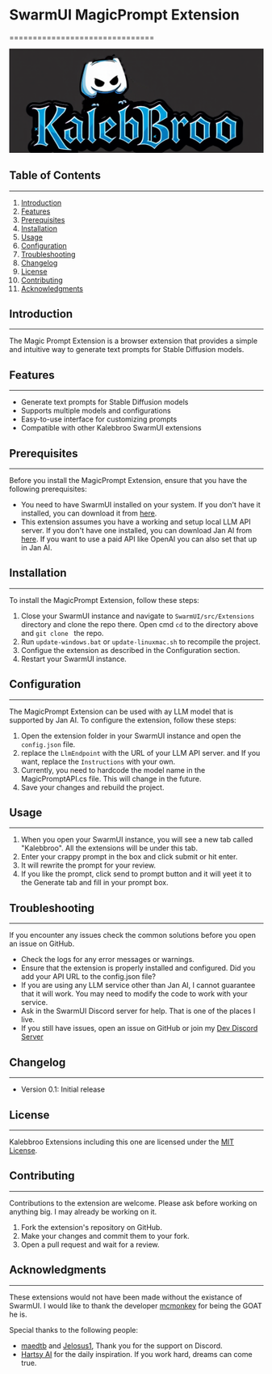 ﻿# SwarmUI MagicPrompt Extension
===============================

![Image description](./Images/kalebbroo.png)

## Table of Contents
-----------------

1. [Introduction](#introduction)
2. [Features](#features)
3. [Prerequisites](#prerequisites)
4. [Installation](#installation)
5. [Usage](#usage)
6. [Configuration](#configuration)
7. [Troubleshooting](#troubleshooting)
8. [Changelog](#changelog)
9. [License](#license)
10. [Contributing](#contributing)
11. [Acknowledgments](#acknowledgments)

## Introduction
---------------

The Magic Prompt Extension is a browser extension that provides a simple and intuitive way to generate text prompts for Stable Diffusion models.

## Features
------------

* Generate text prompts for Stable Diffusion models
* Supports multiple models and configurations
* Easy-to-use interface for customizing prompts
* Compatible with other Kalebbroo SwarmUI extensions

## Prerequisites
----------------

Before you install the MagicPrompt Extension, ensure that you have the following prerequisites:

* You need to have SwarmUI installed on your system. If you don't have it installed, you can download it from [here](https://github.com/mcmonkeyprojects/SwarmUI).
* This extension assumes you have a working and setup local LLM API server. If you don't have one installed, you can download Jan AI from [here](https://jan.ai). If you want to use a paid API like OpenAI you can also set that up in Jan AI.

## Installation
--------------

To install the MagicPrompt Extension, follow these steps:

1. Close your SwarmUI instance and navigate to `SwarmUI/src/Extensions` directory and clone the repo there. Open cmd `cd` to the directory above and `git clone ` the repo.
2. Run `update-windows.bat` or `update-linuxmac.sh` to recompile the project.
3. Configue the extension as described in the Configuration section.
4. Restart your SwarmUI instance.

## Configuration
----------------

The MagicPrompt Extension can be used with ay LLM model that is supported by Jan AI. To configure the extension, follow these steps:

1. Open the extension folder in your SwarmUI instance and open the `config.json` file.
2. replace the `LlmEndpoint` with the URL of your LLM API server. and If you want, replace the `Instructions` with your own.				
3. Currently, you need to hardcode the model name in the MagicPromptAPI.cs file. This will change in the future.
4. Save your changes and rebuild the project.

## Usage
--------

1. When you open your SwarmUI instance, you will see a new tab called "Kalebbroo". All the extensions will be under this tab.
2. Enter your crappy prompt in the box and click submit or hit enter. 
3. It will rewrite the prompt for your review.				
4. If you like the prompt, click send to prompt button and it will yeet it to the Generate tab and fill in your prompt box.

## Troubleshooting
-----------------

If you encounter any issues check the common solutions before you open an issue on GitHub.

* Check the logs for any error messages or warnings.
* Ensure that the extension is properly installed and configured. Did you add your API URL to the config.json file?
* If you are using any LLM service other than Jan AI, I cannot guarantee that it will work. You may need to modify the code to work with your service.
* Ask in the SwarmUI Discord server for help. That is one of the places I live.
* If you still have issues, open an issue on GitHub or join my [Dev Discord Server](https://discord.com/invite/5m4Wyu52Ek)

## Changelog
------------

* Version 0.1: Initial release

## License
----------

Kalebbroo Extensions including this one are licensed under the [MIT License](https://opensource.org/licenses/MIT).

## Contributing
---------------

Contributions to the extension are welcome. Please ask before working on anything big. I may already be working on it.

1. Fork the extension's repository on GitHub.
2. Make your changes and commit them to your fork.
3. Open a pull request and wait for a review.

## Acknowledgments
------------------

These extensions would not have been made without the existance of SwarmUI. I would like to thank the developer [mcmonkey](https://github.com/mcmonkey4eva) for being the GOAT he is.

Special thanks to the following people:

* [maedtb](https://github.com/maedtb) and [Jelosus1](https://github.com/gokayfem), Thank you for the support on Discord.  
* [Hartsy AI](https://hartsy.ai) for the daily inspiration. If you work hard, dreams can come true. 
